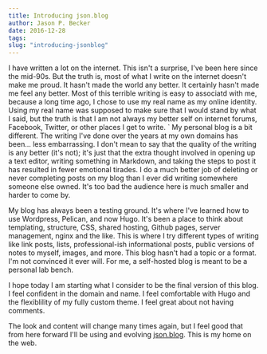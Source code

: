 ```yaml
---
title: Introducing json.blog 
author: Jason P. Becker
date: 2016-12-28 
tags: 
slug: "introducing-jsonblog"
---
```


I have written a lot on the internet. This isn't a surprise, I've been here since the mid-90s. But the truth is, most of what I write on the internet doesn't make me proud. It hasn't made the world any better. It certainly hasn't made me feel any better. Most of this terrible writing is easy to associatd with me, because a long time ago, I chose to use my real name as my online identity. Using my real name was supposed to make sure that I would stand by what I said, but the truth is that I am not always my better self on internet forums, Facebook, Twitter, or other places I get to write.
`
My personal blog is a bit different. The writing I've done over the years at my own domains has been... less embarrassing. I don't mean to say that the quality of the writing is any better (it's not); it's just that the extra thought involved in opening up a text editor, writing something in Markdown, and taking the steps to post it has resulted in fewer emotional tirades. I do a much better job of deleting or never completing posts on my blog than I ever did writing somewhere someone else owned. It's too bad the audience here is much smaller and harder to come by.

My blog has always been a testing ground. It's where I've learned how to use Wordpress, Pelican, and now Hugo. It's been a place to think about templating, structure, CSS, shared hosting, Github pages, server management, nginx and the like. This is where I try different types of writing like link posts, lists, professional-ish informational posts, public versions of notes to myself, images, and more. This blog hasn't had a topic or a format. I'm not convinced it ever will. For me, a self-hosted blog is meant to be a personal lab bench.

I hope today I am starting what I consider to be the final version of this blog. I feel confident in the domain and name. I feel comfortable with Hugo and the flexiblility of my fully custom theme. I feel great about not having comments. 

The look and content will change many times again, but I feel good that from here forward I'll be using and evolving [json.blog](http://json.blog). This is my home on the web.